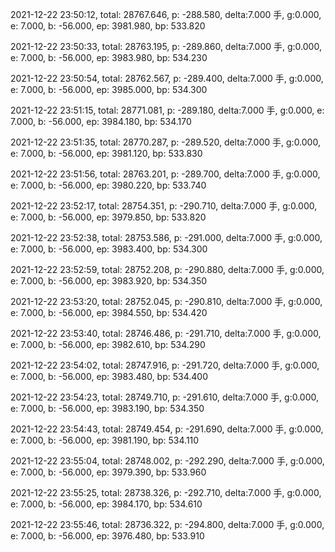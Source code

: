 2021-12-22 23:50:12, total: 28767.646, p: -288.580, delta:7.000 手, g:0.000, e: 7.000, b: -56.000, ep: 3981.980, bp: 533.820

2021-12-22 23:50:33, total: 28763.195, p: -289.860, delta:7.000 手, g:0.000, e: 7.000, b: -56.000, ep: 3983.980, bp: 534.230

2021-12-22 23:50:54, total: 28762.567, p: -289.400, delta:7.000 手, g:0.000, e: 7.000, b: -56.000, ep: 3985.000, bp: 534.300

2021-12-22 23:51:15, total: 28771.081, p: -289.180, delta:7.000 手, g:0.000, e: 7.000, b: -56.000, ep: 3984.180, bp: 534.170

2021-12-22 23:51:35, total: 28770.287, p: -289.520, delta:7.000 手, g:0.000, e: 7.000, b: -56.000, ep: 3981.120, bp: 533.830

2021-12-22 23:51:56, total: 28763.201, p: -289.700, delta:7.000 手, g:0.000, e: 7.000, b: -56.000, ep: 3980.220, bp: 533.740

2021-12-22 23:52:17, total: 28754.351, p: -290.710, delta:7.000 手, g:0.000, e: 7.000, b: -56.000, ep: 3979.850, bp: 533.820

2021-12-22 23:52:38, total: 28753.586, p: -291.000, delta:7.000 手, g:0.000, e: 7.000, b: -56.000, ep: 3983.400, bp: 534.300

2021-12-22 23:52:59, total: 28752.208, p: -290.880, delta:7.000 手, g:0.000, e: 7.000, b: -56.000, ep: 3983.920, bp: 534.350

2021-12-22 23:53:20, total: 28752.045, p: -290.810, delta:7.000 手, g:0.000, e: 7.000, b: -56.000, ep: 3984.550, bp: 534.420

2021-12-22 23:53:40, total: 28746.486, p: -291.710, delta:7.000 手, g:0.000, e: 7.000, b: -56.000, ep: 3982.610, bp: 534.290

2021-12-22 23:54:02, total: 28747.916, p: -291.720, delta:7.000 手, g:0.000, e: 7.000, b: -56.000, ep: 3983.480, bp: 534.400

2021-12-22 23:54:23, total: 28749.710, p: -291.610, delta:7.000 手, g:0.000, e: 7.000, b: -56.000, ep: 3983.190, bp: 534.350

2021-12-22 23:54:43, total: 28749.454, p: -291.690, delta:7.000 手, g:0.000, e: 7.000, b: -56.000, ep: 3981.190, bp: 534.110

2021-12-22 23:55:04, total: 28748.002, p: -292.290, delta:7.000 手, g:0.000, e: 7.000, b: -56.000, ep: 3979.390, bp: 533.960

2021-12-22 23:55:25, total: 28738.326, p: -292.710, delta:7.000 手, g:0.000, e: 7.000, b: -56.000, ep: 3984.170, bp: 534.610

2021-12-22 23:55:46, total: 28736.322, p: -294.800, delta:7.000 手, g:0.000, e: 7.000, b: -56.000, ep: 3976.480, bp: 533.910